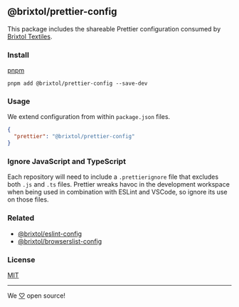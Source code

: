 ## @brixtol/prettier-config

This package includes the shareable Prettier configuration consumed by [Brixtol Textiles](https://www.brixtoltextiles.com).

### Install

[pnpm](https://pnpm.js.org/en/cli/install)

```cli
pnpm add @brixtol/prettier-config --save-dev
```

### Usage

We extend configuration from within `package.json` files.

```json
{
  "prettier": "@brixtol/prettier-config"
}
```

### Ignore JavaScript and TypeScript

Each repository will need to include a `.prettierignore` file that excludes both `.js` and `.ts` files. Prettier wreaks havoc in the development workspace when being used in combination with ESLint and VSCode, so ignore its use on those files.

### Related

- [@brixtol/eslint-config](https://github.com/brixtol/eslint-config)
- [@brixtol/browserslist-config](https://github.com/brixtol/browserslist-config)

### License

[MIT](#LICENCE)

---

We [♡](https://www.brixtoltextiles.com/discount/4D3V3L0P3RS]) open source!
